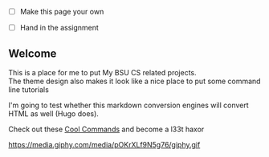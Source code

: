 


 - [ ] Make this page your own
 - [ ] Hand in the assignment


## Welcome
This is a place for me to put My BSU CS related projects.  
The theme design also makes it look like a nice place to put some command line tutorials

I'm going to test whether this markdown conversion engines will convert HTML as well (Hugo does).

Check out these <a href="cool-commands">Cool Commands</a> and become a l33t haxor

https://media.giphy.com/media/pOKrXLf9N5g76/giphy.gif
